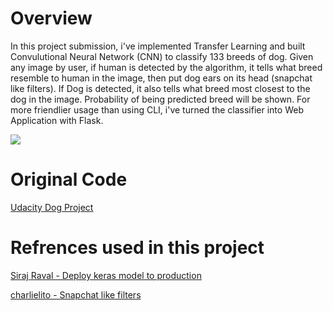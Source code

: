 # Overview

In this project submission, i've implemented Transfer Learning and built Convulutional Neural Network (CNN) to classify 133 breeds of dog. Given any image by user, if human is detected by the algorithm, it tells what breed resemble to human in the image, then put dog ears on its head (snapchat like filters). If Dog is detected, it also tells what breed most closest to the dog in the image. Probability of being predicted breed will be shown. For more friendlier usage than using CLI, i've turned the classifier into Web Application with Flask.  

<img src=http://oi66.tinypic.com/2d2h9o2.jpg>

# Original Code
<a href=https://github.com/udacity/dog-project>Udacity Dog Project</a>

# Refrences used in this project
<a href=https://github.com/udacity/dog-project> Siraj Raval - Deploy keras model to production</a>

<a href=https://github.com/charlielito/snapchat-filters-opencv> charlielito - Snapchat like filters </a>
